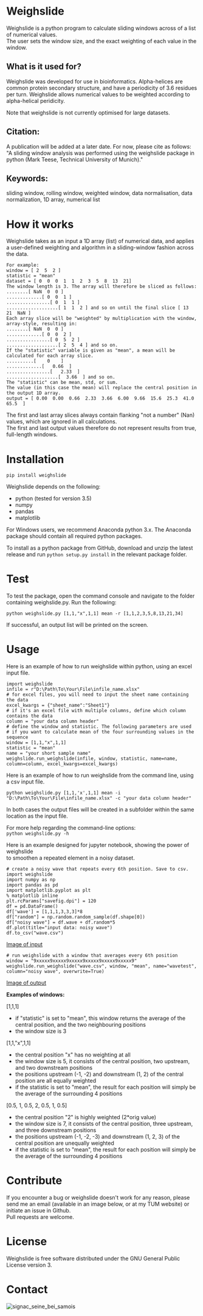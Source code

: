 # Weighslide  
  
Weighslide is a python program to calculate sliding windows across of a list of numerical values.  
The user sets the window size, and the exact weighting of each value in the window.
  
## What is it used for?
Weighslide was developed for use in bioinformatics. Alpha-helices are common protein secondary structure, and have
a periodicity of 3.6 residues per turn. Weighslide allows numerical values to be weighted according to alpha-helical peridicity.

Note that weighslide is not currently optimised for large datasets.
  
## Citation:  
A publication will be added at a later date. For now, please cite as follows:  
"A sliding window analysis was performed using the weighslide package in python (Mark Teese, Technical University of Munich)."<br>  

## Keywords:  
sliding window, rolling window, weighted window, data normalisation, data normalization, 1D array, numerical list<br>  

# How it works  
Weighslide takes as an input a 1D array (list) of numerical data, and applies a user-defined weighting and algorithm in a sliding-window fashion across the data.  
      
```  
For example:  
window = [ 2  5  2 ]  
statistic = "mean"  
dataset = [ 0  0  0  1  1  2  3  5  8  13  21]  
The window length is 3. The array will therefore be sliced as follows:  
........[ NaN  0  0 ]  
.............[ 0  0  1 ]  
................[ 0  1  1 ]  
...................[ 1  1  2 ] and so on until the final slice [ 13  21  NaN ]  
Each array slice will be "weighted" by multiplication with the window, array-style, resulting in:  
........[ NaN  0  0 ]  
.............[ 0  0  2 ]  
................[ 0  5  2 ]  
...................[ 2  5  4 ] and so on.  
If the "statistic" variable is given as "mean", a mean will be calculated for each array slice.  
..........[    0    ]  
.............[   0.66  ]  
................[   2.33  ]  
...................[  3.66  ] and so on.  
The "statistic" can be mean, std, or sum.  
The value (in this case the mean) will replace the central position in the output 1D array.  
output = [ 0.00  0.00  0.66  2.33  3.66  6.00  9.66  15.6  25.3  41.0  65.5  ]  
```  
  
The first and last array slices always contain flanking "not a number" (Nan) values, which are ignored in all calculations.  
The first and last output values therefore do not represent results from true, full-length windows.  
  
# Installation

`pip install weighslide`  

Weighslide depends on the following:  
* python (tested for version 3.5)  
* numpy  
* pandas  
* matplotlib  
  
For Windows users, we recommend Anaconda python 3.x. The Anaconda package should contain all required python packages.  
  
To install as a python package from GitHub, download and unzip the latest release and run `python setup.py install` in the relevant package folder.
  
# Test  
To test the package, open the command console and navigate to the folder  
containing weighslide.py. Run the following:  
  
`python weighslide.py [1,1,"x",1,1] mean -r [1,1,2,3,5,8,13,21,34]`  
  
If successful, an output list will be printed on the screen.  
  
# Usage  
Here is an example of how to run weighslide within python, using an excel input file.  
```  
import weighslide  
infile = r"D:\Path\To\Your\File\infile_name.xlsx"  
# for excel files, you will need to input the sheet name containing the data  
excel_kwargs = {"sheet_name":"Sheet1"}  
# if it's an excel file with multiple columns, define which column contains the data  
column = "your data column header"  
# define the window and statistic. The following parameters are used  
# if you want to calculate mean of the four surrounding values in the sequence  
window = [1,1,"x",1,1]  
statistic = "mean"  
name = "your short sample name"  
weighslide.run_weighslide(infile, window, statistic, name=name, column=column, excel_kwargs=excel_kwargs)  
```  
  
Here is an example of how to run weighslide from the command line, using a csv input file.  
```  
python weighslide.py [1,1,'x',1,1] mean -i "D:\Path\To\Your\File\infile_name.xlsx" -c "your data column header"  
```  
In both cases the output files will be created in a subfolder within the same location as the input file.  
  
For more help regarding the command-line options:  
`python weighslide.py -h`  
  
Here is an example designed for jupyter notebook, showing the power of weighslide  
to smoothen a repeated element in a noisy dataset.  
```  
# create a noisy wave that repeats every 6th position. Save to csv.  
import weighslide  
import numpy as np  
import pandas as pd  
import matplotlib.pyplot as plt  
% matplotlib inline  
plt.rcParams["savefig.dpi"] = 120  
df = pd.DataFrame()  
df['wave'] = [1,1,1,3,3,3]*8  
df["random"] = np.random.random_sample(df.shape[0])  
df["noisy wave"] = df.wave + df.random*5  
df.plot(title="input data: noisy wave")  
df.to_csv("wave.csv")  
```  
[Image of input](https://raw.githubusercontent.com/teese/weighslide/master/examples/input.png)  
```  
# run weighslide with a window that averages every 6th position  
window = "9xxxxx9xxxxx9xxxxx9xxxxx9xxxxx9xxxxx9"  
weighslide.run_weighslide("wave.csv", window, "mean", name="wavetest", column="noisy wave", overwrite=True)  
```  
[Image of output](https://raw.githubusercontent.com/teese/weighslide/master/examples/output.png)  
  
  
**Examples of windows:**  
  
[1,1,1]  
* if "statistic" is set to "mean", this window returns the average of the central position, and the two neighbouring positions  
* the window size is 3  
  
  
[1,1,"x",1,1]  
* the central position "x" has no weighting at all  
* the window size is 5, it consists of the central position, two upstream, and two downstream positions  
* the positions upstream (-1, -2) and downstream (1, 2) of the central position are all equally weighted  
* if the statistic is set to "mean", the result for each position will simply be the average of the surrounding 4 positions  
  
[0.5, 1, 0.5, 2, 0.5, 1, 0.5]  
* the central position "2" is highly weighted (2*orig value)  
* the window size is 7, it consists of the central position, three upstream, and three downstream positions  
* the positions upstream (-1, -2, -3) and downstream (1, 2, 3) of the central position are unequally weighted  
* if the statistic is set to "mean", the result for each position will simply be the average of the surrounding 4 positions  
  
# Contribute  
If you encounter a bug or weighslide doesn't work for any reason, please send me an email (available in an image below, or at my TUM website) or initiate an issue in Github.  
Pull requests are welcome.  
  
# License  
Weighslide is free software distributed under the GNU General Public License version 3.

# Contact

![signac_seine_bei_samois](https://raw.githubusercontent.com/teese/eccpy/master/docs/images/signac_seine_bei_samois.png)